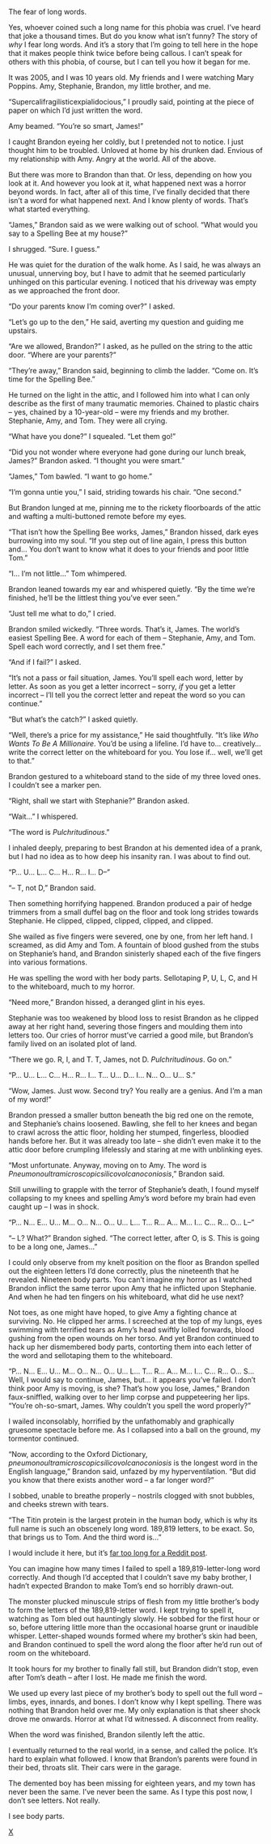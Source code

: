 The fear of long words.

Yes, whoever coined such a long name for this phobia was cruel. I’ve heard that joke a thousand times. But do you know what isn’t funny? The story of *why* I fear long words. And it’s a story that I’m going to tell here in the hope that it makes people think twice before being callous. I can’t speak for others with this phobia, of course, but I can tell you how it began for me.

It was 2005, and I was 10 years old. My friends and I were watching Mary Poppins. Amy, Stephanie, Brandon, my little brother, and me.

“Supercalifragilisticexpialidocious,” I proudly said, pointing at the piece of paper on which I’d just written the word.

Amy beamed. “You’re so smart, James!”

I caught Brandon eyeing her coldly, but I pretended not to notice. I just thought him to be troubled. Unloved at home by his drunken dad. Envious of my relationship with Amy. Angry at the world. All of the above.

But there was more to Brandon than that. Or less, depending on how you look at it. And however you look at it, what happened next was a horror beyond words. In fact, after all of this time, I’ve finally decided that there isn’t a word for what happened next. And I know plenty of words. That’s what started everything.

“James,” Brandon said as we were walking out of school. “What would you say to a Spelling Bee at my house?”

I shrugged. “Sure. I guess.”

He was quiet for the duration of the walk home. As I said, he was always an unusual, unnerving boy, but I have to admit that he seemed particularly unhinged on this particular evening. I noticed that his driveway was empty as we approached the front door.

“Do your parents know I’m coming over?” I asked.

“Let’s go up to the den,” He said, averting my question and guiding me upstairs.

“Are we allowed, Brandon?” I asked, as he pulled on the string to the attic door. “Where are your parents?”

“They’re away,” Brandon said, beginning to climb the ladder. “Come on. It’s time for the Spelling Bee.”

He turned on the light in the attic, and I followed him into what I can only describe as the first of many traumatic memories. Chained to plastic chairs – yes, chained by a 10-year-old – were my friends and my brother. Stephanie, Amy, and Tom. They were all crying.

“What have you done?” I squealed. “Let them go!”

“Did you not wonder where everyone had gone during our lunch break, James?” Brandon asked. “I thought you were smart.”

“James,” Tom bawled. “I want to go home.”

“I’m gonna untie you,” I said, striding towards his chair. “One second.”

But Brandon lunged at me, pinning me to the rickety floorboards of the attic and wafting a multi-buttoned remote before my eyes.

“That isn’t how the Spelling Bee works, James,” Brandon hissed, dark eyes burrowing into my soul. “If you step out of line again, I press this button and… You don’t want to know what it does to your friends and poor little Tom.”

“I… I’m not little…” Tom whimpered.

Brandon leaned towards my ear and whispered quietly. “By the time we’re finished, he’ll be the littlest thing you’ve ever seen.”

“Just tell me what to do,” I cried.

Brandon smiled wickedly. “Three words. That’s it, James. The world’s easiest Spelling Bee. A word for each of them – Stephanie, Amy, and Tom. Spell each word correctly, and I set them free.”

“And if I fail?” I asked.

“It’s not a pass or fail situation, James. You’ll spell each word, letter by letter. As soon as you get a letter incorrect – sorry, *if* you get a letter incorrect – I’ll tell you the correct letter and repeat the word so you can continue.”

“But what’s the catch?” I asked quietly.

“Well, there’s a price for my assistance,” He said thoughtfully. “It’s like *Who Wants To Be A Millionaire*. You’d be using a lifeline. I’d have to… creatively… write the correct letter on the whiteboard for you. You lose if… well, we’ll get to that.”

Brandon gestured to a whiteboard stand to the side of my three loved ones. I couldn’t see a marker pen.

“Right, shall we start with Stephanie?” Brandon asked.

“Wait…” I whispered.

“The word is *Pulchritudinous*.”

I inhaled deeply, preparing to best Brandon at his demented idea of a prank, but I had no idea as to how deep his insanity ran. I was about to find out.

“P… U… L… C… H… R… I… D–”

“– T, not D,” Brandon said.

Then something horrifying happened. Brandon produced a pair of hedge trimmers from a small duffel bag on the floor and took long strides towards Stephanie. He clipped, clipped, clipped, clipped, and clipped.

She wailed as five fingers were severed, one by one, from her left hand. I screamed, as did Amy and Tom. A fountain of blood gushed from the stubs on Stephanie’s hand, and Brandon sinisterly shaped each of the five fingers into various formations.

He was spelling the word with her body parts. Sellotaping P, U, L, C, and H to the whiteboard, much to my horror.

“Need more,” Brandon hissed, a deranged glint in his eyes.

Stephanie was too weakened by blood loss to resist Brandon as he clipped away at her right hand, severing those fingers and moulding them into letters too. Our cries of horror must’ve carried a good mile, but Brandon’s family lived on an isolated plot of land.

“There we go. R, I, and T. T, James, not D. *Pulchritudinous*. Go on.”

“P… U… L… C… H… R… I… T… U… D… I… N… O… U… S.”

“Wow, James. Just wow. Second try? You really are a genius. And I’m a man of my word!”

Brandon pressed a smaller button beneath the big red one on the remote, and Stephanie’s chains loosened. Bawling, she fell to her knees and began to crawl across the attic floor, holding her stumped, fingerless, bloodied hands before her. But it was already too late – she didn’t even make it to the attic door before crumpling lifelessly and staring at me with unblinking eyes.

“Most unfortunate. Anyway, moving on to Amy. The word is *Pneumonoultramicroscopicsilicovolcanoconiosis*,” Brandon said.

Still unwilling to grapple with the terror of Stephanie’s death, I found myself collapsing to my knees and spelling Amy’s word before my brain had even caught up – I was in shock.

“P… N… E… U… M… O… N… O… U… L… T… R… A… M… I… C… R… O… L–”

“– L? What?” Brandon sighed. “The correct letter, after O, is S. This is going to be a long one, James…”

I could only observe from my knelt position on the floor as Brandon spelled out the eighteen letters I’d done correctly, plus the nineteenth that he revealed. Nineteen body parts. You can’t imagine my horror as I watched Brandon inflict the same terror upon Amy that he inflicted upon Stephanie. And when he had ten fingers on his whiteboard, what did he use next?

Not toes, as one might have hoped, to give Amy a fighting chance at surviving. No. He clipped her arms. I screeched at the top of my lungs, eyes swimming with terrified tears as Amy’s head swiftly lolled forwards, blood gushing from the open wounds on her torso. And yet Brandon continued to hack up her dismembered body parts, contorting them into each letter of the word and sellotaping them to the whiteboard.

“P… N… E… U… M… O… N… O… U… L… T… R… A… M… I… C… R… O… S... Well, I would say to continue, James, but… it appears you’ve failed. I don’t think poor Amy is moving, is she? That’s how you lose, James,” Brandon faux-sniffled, walking over to her limp corpse and puppeteering her lips. “You’re oh-so-smart, James. Why couldn’t you spell the word properly?”

I wailed inconsolably, horrified by the unfathomably and graphically gruesome spectacle before me. As I collapsed into a ball on the ground, my tormentor continued.

“Now, according to the Oxford Dictionary, *pneumonoultramicroscopicsilicovolcanoconiosis* is the longest word in the English language,” Brandon said, unfazed by my hyperventilation. “But did you know that there exists another word – a far longer word?”

I sobbed, unable to breathe properly – nostrils clogged with snot bubbles, and cheeks strewn with tears.

“The Titin protein is the largest protein in the human body, which is why its full name is such an obscenely long word. 189,819 letters, to be exact. So, that brings us to Tom. And the third word is...”

I would include it here, but it’s [far too long for a Reddit post](https://thewildlife.blog/2021/12/07/full-titin-protein-name-is-189819-letter-longest-english-word/).

You can imagine how many times I failed to spell a 189,819-letter-long word correctly. And though I’d accepted that I couldn’t save my baby brother, I hadn’t expected Brandon to make Tom’s end so horribly drawn-out.

The monster plucked minuscule strips of flesh from my little brother’s body to form the letters of the 189,819-letter word. I kept trying to spell it, watching as Tom bled out hauntingly slowly. He sobbed for the first hour or so, before uttering little more than the occasional hoarse grunt or inaudible whisper. Letter-shaped wounds formed where my brother’s skin had been, and Brandon continued to spell the word along the floor after he’d run out of room on the whiteboard.

It took hours for my brother to finally fall still, but Brandon didn’t stop, even after Tom’s death – after I lost. He made me finish the word.

We used up every last piece of my brother’s body to spell out the full word – limbs, eyes, innards, and bones. I don’t know why I kept spelling. There was nothing that Brandon held over me. My only explanation is that sheer shock drove me onwards. Horror at what I’d witnessed. A disconnect from reality.

When the word was finished, Brandon silently left the attic.

I eventually returned to the real world, in a sense, and called the police. It’s hard to explain what followed. I know that Brandon’s parents were found in their bed, throats slit. Their cars were in the garage.

The demented boy has been missing for eighteen years, and my town has never been the same. I’ve never been the same. As I type this post now, I don’t see letters. Not really.

I see body parts.

[X](https://www.reddit.com/r/dominiceagle)